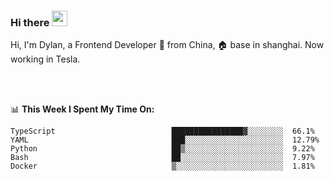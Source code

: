 ### Hi there <img src="https://media.giphy.com/media/hvRJCLFzcasrR4ia7z/giphy.gif" width="25px">

<!-- ![visitors](https://visitor-badge.glitch.me/badge?page_id=dislfyer.dislfyer) -->

Hi, I'm Dylan, a Frontend Developer 🚀 from China, 🏠 base in shanghai. Now working in Tesla.

<br/>
<br/>

📊 **This Week I Spent My Time On:**


<!--START_SECTION:waka-->

```text
TypeScript                          ████████████████▓░░░░░░░░  66.1%
YAML                                ███░░░░░░░░░░░░░░░░░░░░░░  12.79%
Python                              ██▒░░░░░░░░░░░░░░░░░░░░░░  9.22%
Bash                                ██░░░░░░░░░░░░░░░░░░░░░░░  7.97%
Docker                              ▒░░░░░░░░░░░░░░░░░░░░░░░░  1.81%
```

<!--END_SECTION:waka-->

<!--
**About Me:**
 -->
